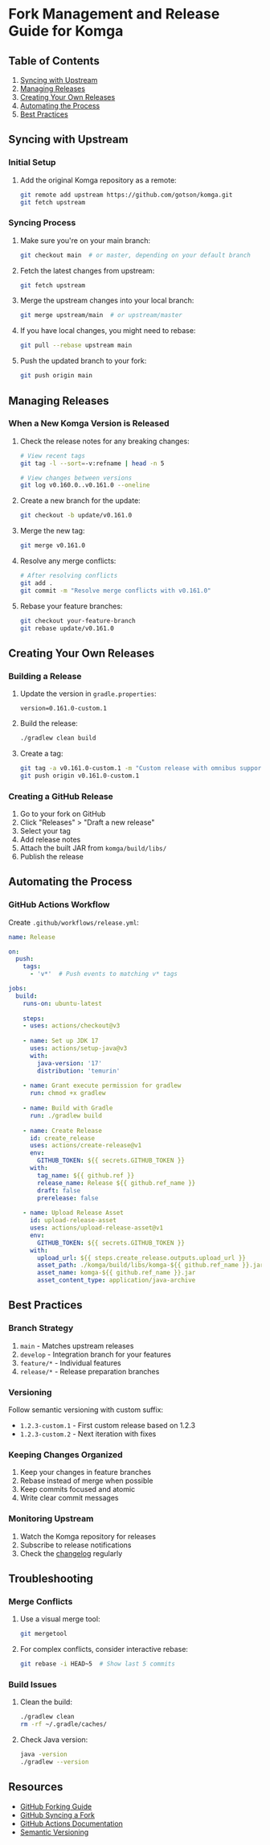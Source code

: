 # Fork Management and Release Guide for Komga

## Table of Contents
1. [Syncing with Upstream](#syncing-with-upstream)
2. [Managing Releases](#managing-releases)
3. [Creating Your Own Releases](#creating-your-own-releases)
4. [Automating the Process](#automating-the-process)
5. [Best Practices](#best-practices)

## Syncing with Upstream

### Initial Setup

1. Add the original Komga repository as a remote:
   ```bash
   git remote add upstream https://github.com/gotson/komga.git
   git fetch upstream
   ```

### Syncing Process

1. Make sure you're on your main branch:
   ```bash
   git checkout main  # or master, depending on your default branch
   ```

2. Fetch the latest changes from upstream:
   ```bash
   git fetch upstream
   ```

3. Merge the upstream changes into your local branch:
   ```bash
   git merge upstream/main  # or upstream/master
   ```

4. If you have local changes, you might need to rebase:
   ```bash
   git pull --rebase upstream main
   ```

5. Push the updated branch to your fork:
   ```bash
   git push origin main
   ```

## Managing Releases

### When a New Komga Version is Released

1. Check the release notes for any breaking changes:
   ```bash
   # View recent tags
   git tag -l --sort=-v:refname | head -n 5
   
   # View changes between versions
   git log v0.160.0..v0.161.0 --oneline
   ```

2. Create a new branch for the update:
   ```bash
   git checkout -b update/v0.161.0
   ```

3. Merge the new tag:
   ```bash
   git merge v0.161.0
   ```

4. Resolve any merge conflicts:
   ```bash
   # After resolving conflicts
   git add .
   git commit -m "Resolve merge conflicts with v0.161.0"
   ```

5. Rebase your feature branches:
   ```bash
   git checkout your-feature-branch
   git rebase update/v0.161.0
   ```

## Creating Your Own Releases

### Building a Release

1. Update the version in `gradle.properties`:
   ```properties
   version=0.161.0-custom.1
   ```

2. Build the release:
   ```bash
   ./gradlew clean build
   ```

3. Create a tag:
   ```bash
   git tag -a v0.161.0-custom.1 -m "Custom release with omnibus support"
   git push origin v0.161.0-custom.1
   ```

### Creating a GitHub Release

1. Go to your fork on GitHub
2. Click "Releases" > "Draft a new release"
3. Select your tag
4. Add release notes
5. Attach the built JAR from `komga/build/libs/`
6. Publish the release

## Automating the Process

### GitHub Actions Workflow

Create `.github/workflows/release.yml`:

```yaml
name: Release

on:
  push:
    tags:
      - 'v*'  # Push events to matching v* tags

jobs:
  build:
    runs-on: ubuntu-latest
    
    steps:
    - uses: actions/checkout@v3
    
    - name: Set up JDK 17
      uses: actions/setup-java@v3
      with:
        java-version: '17'
        distribution: 'temurin'
        
    - name: Grant execute permission for gradlew
      run: chmod +x gradlew
      
    - name: Build with Gradle
      run: ./gradlew build
      
    - name: Create Release
      id: create_release
      uses: actions/create-release@v1
      env:
        GITHUB_TOKEN: ${{ secrets.GITHUB_TOKEN }}
      with:
        tag_name: ${{ github.ref }}
        release_name: Release ${{ github.ref_name }}
        draft: false
        prerelease: false
        
    - name: Upload Release Asset
      id: upload-release-asset 
      uses: actions/upload-release-asset@v1
      env:
        GITHUB_TOKEN: ${{ secrets.GITHUB_TOKEN }}
      with:
        upload_url: ${{ steps.create_release.outputs.upload_url }}
        asset_path: ./komga/build/libs/komga-${{ github.ref_name }}.jar
        asset_name: komga-${{ github.ref_name }}.jar
        asset_content_type: application/java-archive
```

## Best Practices

### Branch Strategy

1. `main` - Matches upstream releases
2. `develop` - Integration branch for your features
3. `feature/*` - Individual features
4. `release/*` - Release preparation branches

### Versioning

Follow semantic versioning with custom suffix:
- `1.2.3-custom.1` - First custom release based on 1.2.3
- `1.2.3-custom.2` - Next iteration with fixes

### Keeping Changes Organized

1. Keep your changes in feature branches
2. Rebase instead of merge when possible
3. Keep commits focused and atomic
4. Write clear commit messages

### Monitoring Upstream

1. Watch the Komga repository for releases
2. Subscribe to release notifications
3. Check the [changelog](https://github.com/gotson/komga/blob/master/CHANGELOG.md) regularly

## Troubleshooting

### Merge Conflicts

1. Use a visual merge tool:
   ```bash
   git mergetool
   ```

2. For complex conflicts, consider interactive rebase:
   ```bash
   git rebase -i HEAD~5  # Show last 5 commits
   ```

### Build Issues

1. Clean the build:
   ```bash
   ./gradlew clean
   rm -rf ~/.gradle/caches/
   ```

2. Check Java version:
   ```bash
   java -version
   ./gradlew --version
   ```

## Resources

- [GitHub Forking Guide](https://guides.github.com/activities/forking/)
- [GitHub Syncing a Fork](https://docs.github.com/en/pull-requests/collaborating-with-pull-requests/working-with-forks/syncing-a-fork)
- [GitHub Actions Documentation](https://docs.github.com/en/actions)
- [Semantic Versioning](https://semver.org/)

